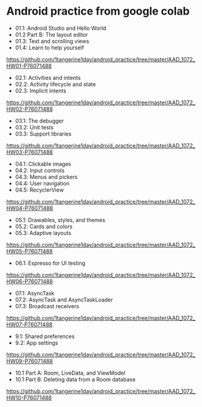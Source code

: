 # Android practice from google colab 

* 01.1: Android Studio and Hello World
* 01.2 Part B: The layout editor
* 01.3: Text and scrolling views
* 01.4: Learn to help yourself

https://github.com/1tangerine1day/android_practice/tree/master/AAD_1072_HW01-P76071488

* 02.1: Activities and intents
* 02.2: Activity lifecycle and state
* 02.3: Implicit intents

https://github.com/1tangerine1day/android_practice/tree/master/AAD_1072_HW02-P76071488

* 03.1: The debugger
* 03.2: Unit tests
* 03.3: Support libraries

https://github.com/1tangerine1day/android_practice/tree/master/AAD_1072_HW03-P76071488

* 04.1: Clickable images
* 04.2: Input controls
* 04.3: Menus and pickers
* 04.4: User navigation
* 04.5: RecyclerView

https://github.com/1tangerine1day/android_practice/tree/master/AAD_1072_HW04-P76071488

* 05.1: Drawables, styles, and themes
* 05.2: Cards and colors
* 05.3: Adaptive layouts

https://github.com/1tangerine1day/android_practice/tree/master/AAD_1072_HW05-P76071488

* 06.1: Espresso for UI testing

https://github.com/1tangerine1day/android_practice/tree/master/AAD_1072_HW06-P76071488

* 07.1: AsyncTask
* 07.2: AsyncTask and AsyncTaskLoader
* 07.3: Broadcast receivers

https://github.com/1tangerine1day/android_practice/tree/master/AAD_1072_HW07-P76071488

* 9.1: Shared preferences
* 9.2: App settings

https://github.com/1tangerine1day/android_practice/tree/master/AAD_1072_HW09-P76071488

* 10.1 Part A: Room, LiveData, and ViewModel
* 10.1 Part B: Deleting data from a Room database

https://github.com/1tangerine1day/android_practice/tree/master/AAD_1072_HW10-P76071488
